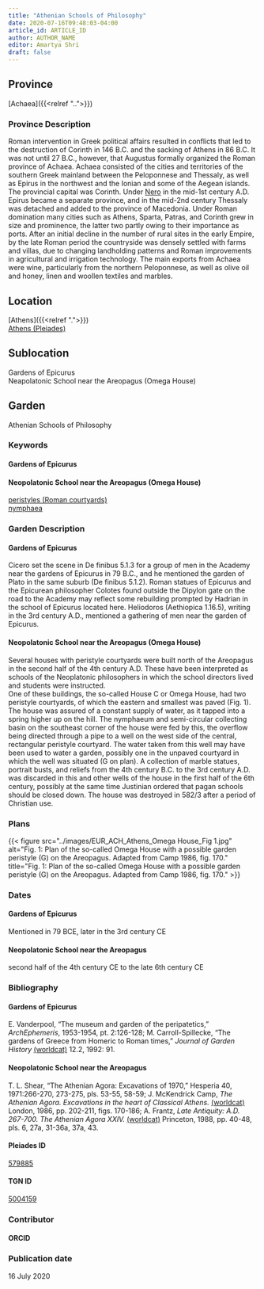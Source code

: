 ```yaml
---
title: "Athenian Schools of Philosophy"
date: 2020-07-16T09:48:03-04:00
article_id: ARTICLE_ID
author: AUTHOR_NAME
editor: Amartya Shri
draft: false
---
```


## Province

[Achaea]({{<relref "..">}})

### Province Description

Roman intervention in Greek political affairs resulted in conflicts that led to the destruction of Corinth in 146 B.C. and the sacking of Athens in 86 B.C. It was not until 27 B.C., however, that Augustus formally organized the Roman province of Achaea. Achaea consisted of the cities and territories of the southern Greek mainland between the Peloponnese and Thessaly, as well as Epirus in the northwest and the Ionian and some of the Aegean islands.
The provincial capital was Corinth. Under [Nero](link) in the mid-1st century A.D. Epirus became a separate province, and in the mid-2nd century Thessaly was detached and added to the province of Macedonia. Under Roman domination many cities such as Athens, Sparta, Patras, and Corinth grew in size and prominence, the latter two partly owing to their importance as ports.  After an initial decline in the number of rural sites in the early Empire, by the late Roman period the countryside was densely settled with farms and villas, due to changing landholding patterns and Roman improvements in agricultural and irrigation technology. The main exports from Achaea were wine, particularly from the northern Peloponnese, as well as olive oil and honey, linen and woollen textiles and marbles.

## Location

[Athens]({{<relref ".">}}) \
[Athens (Pleiades)](https://pleiades.stoa.org/places/579885)

<!--### Location Description-->

<!-- LEAVE THIS BLANK FOR NOW -->

## Sublocation

Gardens of Epicurus \
Neapolatonic School near the Areopagus (Omega House)

<!--### Sublocation Description-->

<!-- DESCRIPTION -->

## Garden

Athenian Schools of Philosophy


### Keywords

#### Gardens of Epicurus

#### Neopolatonic School near the Areopagus (Omega House)

[peristyles (Roman courtyards)](http://vocab.getty.edu/page/aat/300080971) \
[nymphaea](http://vocab.getty.edu/page/aat/300006809)

### Garden Description

#### Gardens of Epicurus

Cicero set the scene in De finibus 5.1.3 for a group of men in the Academy near the gardens of Epicurus in 79 B.C., and he mentioned the garden of Plato in the same suburb (De finibus 5.1.2).  Roman statues of Epicurus and the Epicurean philosopher Colotes found outside the Dipylon gate on the road to the Academy may reflect some rebuilding prompted by Hadrian in the school of Epicurus located here.  Heliodoros (Aethiopica 1.16.5), writing in the 3rd century A.D., mentioned a gathering of men near the garden of Epicurus.

#### Neopolatonic School near the Areopagus (Omega House)


Several houses with peristyle courtyards were built north of the Areopagus in the second half of the 4th century A.D.  These have been interpreted as schools of the Neoplatonic philosophers in which the school directors lived and students were instructed.  
One of these buildings, the so-called House C or Omega House, had two peristyle courtyards, of which the eastern and smallest was paved (Fig. 1).  The house was assured of a constant supply of water, as it tapped into a spring higher up on the hill.  The nymphaeum and semi-circular collecting basin on the southeast corner of the house were fed by this, the overflow being directed through a pipe to a well on the west side of the central, rectangular peristyle courtyard.  The water taken from this well may have been used to water a garden, possibly one in the unpaved courtyard in which the well was situated (G on plan).  A collection of marble statues, portrait busts, and reliefs from the 4th century B.C. to the 3rd century A.D. was discarded in this and other wells of the house in the first half of the 6th century, possibly at the same time Justinian ordered that pagan schools should be closed down.  The house was destroyed in 582/3 after a period of Christian use.

<!--### Maps-->

<!--
{{< figure src="../images/image_name.ext" alt="alt_text" title="CAPTION" >}}
-->

### Plans

{{< figure src="../images/EUR_ACH_Athens_Omega House_Fig 1.jpg" alt="Fig. 1: Plan of the so-called Omega House with a possible garden peristyle (G) on the Areopagus. Adapted from Camp 1986, fig. 170." title="Fig. 1: Plan of the so-called Omega House with a possible garden peristyle (G) on the Areopagus. Adapted from Camp 1986, fig. 170." >}}

<!--### Images-->

<!--
{{< figure src="../images/image_name.ext" alt="alt_text" title="CAPTION" >}}
-->

### Dates

#### Gardens of Epicurus

Mentioned in 79 BCE, later in the 3rd century CE

#### Neopolatonic School near the Areopagus

second half of the 4th century CE to the late 6th century CE

### Bibliography

#### Gardens of Epicurus

E. Vanderpool, “The museum and garden of the peripatetics,” *ArchEphemeris*, 1953-1954, pt. 2:126-128; M. Carroll-Spillecke, “The gardens of Greece from Homeric to Roman times,” *Journal of Garden History* [(worldcat)](http://www.worldcat.org/oclc/4898050192) 12.2, 1992: 91.

#### Neopolatonic School near the Areopagus
T. L. Shear, “The Athenian Agora: Excavations of 1970,” Hesperia 40, 1971:266-270, 273-275, pls. 53-55, 58-59; J. McKendrick Camp, *The Athenian Agora. Excavations in the heart of Classical Athens.* [(worldcat)](http://www.worldcat.org/oclc/1153939923) London, 1986, pp. 202-211, figs. 170-186; A. Frantz, *Late Antiquity: A.D. 267-700. The Athenian Agora XXIV.* [(worldcat)](http://www.worldcat.org/oclc/63179976) Princeton, 1988, pp. 40-48, pls. 6, 27a, 31-36a, 37a, 43.

<!--#### Periodo ID-->

<!-- [PERIODO_ID](https://pleiades.stoa.org/places/PLEIADES_ID) --> 

#### Pleiades ID

[579885](https://pleiades.stoa.org/places/579885)

#### TGN ID

[5004159](http://vocab.getty.edu/page/tgn/5004159)

### Contributor

<!-- [AUTHOR_NAME](AUTHOR_LINK) -->

#### ORCID

<!-- [ORCID](https://orcid.org/ORCID) -->

### Publication date

16 July 2020

<!--### Related articles-->

<!-- Links to other related articles. Leave blank for now -->
